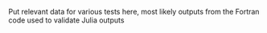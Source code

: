 Put relevant data for various tests here, most likely outputs from the Fortran code used to validate Julia outputs